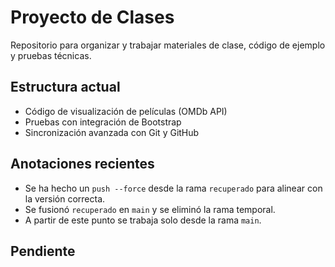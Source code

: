 # Proyecto de Clases

Repositorio para organizar y trabajar materiales de clase, código de ejemplo y pruebas técnicas.

## Estructura actual

- Código de visualización de películas (OMDb API)
- Pruebas con integración de Bootstrap
- Sincronización avanzada con Git y GitHub

## Anotaciones recientes

- Se ha hecho un `push --force` desde la rama `recuperado` para alinear con la versión correcta.
- Se fusionó `recuperado` en `main` y se eliminó la rama temporal.
- A partir de este punto se trabaja solo desde la rama `main`.

## Pendiente

